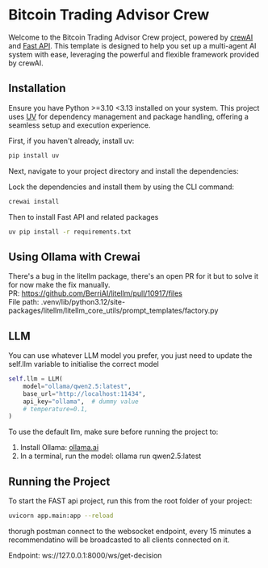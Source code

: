 # Bitcoin Trading Advisor Crew

Welcome to the Bitcoin Trading Advisor Crew project, powered by [crewAI](https://crewai.com) and [Fast API](https://fastapi.tiangolo.com/). This template is designed to help you set up a multi-agent AI system with ease, leveraging the powerful and flexible framework provided by crewAI.

## Installation

Ensure you have Python >=3.10 <3.13 installed on your system. This project uses [UV](https://docs.astral.sh/uv/) for dependency management and package handling, offering a seamless setup and execution experience.

First, if you haven't already, install uv:

```bash
pip install uv
```

Next, navigate to your project directory and install the dependencies:

Lock the dependencies and install them by using the CLI command:
```bash
crewai install
```
Then to install Fast API and related packages

```bash
uv pip install -r requirements.txt
```

## Using Ollama with Crewai
There's a bug in the litellm package, there's an open PR for it but to solve it for now make the fix manually. <br />
PR: https://github.com/BerriAI/litellm/pull/10917/files <br />
File path: .venv/lib/python3.12/site-packages/litellm/litellm_core_utils/prompt_templates/factory.py <br />

## LLM
You can use whatever LLM model you prefer, you just need to update the self.llm variable to initialise the correct model

```python
self.llm = LLM(
    model="ollama/qwen2.5:latest",
    base_url="http://localhost:11434",
    api_key="ollama",  # dummy value
    # temperature=0.1,
)
```

To use the default llm, make sure before running the project to:
1. Install Ollama: [ollama.ai](https://ollama.com/)
2. In a terminal, run the model: ollama run qwen2.5:latest

## Running the Project

To start the FAST api project, run this from the root folder of your project:

```bash
uvicorn app.main:app --reload
```

thorugh postman connect to the websocket endpoint, every 15 minutes a recommendatino will be broadcasted to all clients connected on it.

Endpoint: ws://127.0.0.1:8000/ws/get-decision
